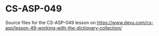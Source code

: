 # CS-ASP-049
Source files for the CS-ASP-049 lesson on https://www.devu.com/cs-asp/lesson-49-working-with-the-dictionary-collection/
